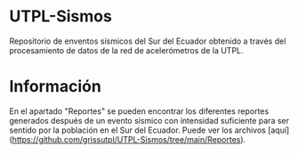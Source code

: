 # UTPL-Sismos

Repositorio de enventos sísmicos del Sur del Ecuador obtenido a través del procesamiento de datos de la red de acelerómetros de la UTPL. 

# Información

En el apartado "Reportes" se pueden encontrar los diferentes reportes generados después de un evento sísmico con intensidad suficiente para ser sentido por la población en el Sur del Ecuador. Puede ver los archivos [aquí] (https://github.com/grissutpl/UTPL-Sismos/tree/main/Reportes).

